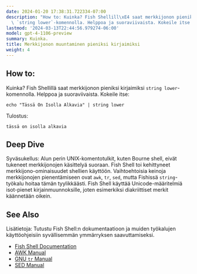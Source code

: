 ```yaml
---
date: 2024-01-20 17:38:31.722334-07:00
description: "How to: Kuinka? Fish Shellill\xE4 saat merkkijonon pieniksi kirjaimiksi\
  \ `string lower`-komennolla. Helppoa ja suoraviivaista. Kokeile itse."
lastmod: '2024-03-13T22:44:56.979274-06:00'
model: gpt-4-1106-preview
summary: Kuinka.
title: Merkkijonon muuntaminen pieniksi kirjaimiksi
weight: 4
---
```


## How to:
Kuinka? Fish Shellillä saat merkkijonon pieniksi kirjaimiksi `string lower`-komennolla. Helppoa ja suoraviivaista. Kokeile itse:

```Fish Shell
echo "Tässä On Isolla Alkavia" | string lower
```

Tulostus:

```Fish Shell
tässä on isolla alkavia
```

## Deep Dive
Syväsukellus: Alun perin UNIX-komentotulkit, kuten Bourne shell, eivät tukeneet merkkijonojen käsittelyä suoraan. Fish Shell toi kehittyneet merkkijono-ominaisuudet shellien käyttöön. Vaihtoehtoisia keinoja merkkijonojen pienentämiseen ovat `awk`, `tr`, `sed`, mutta Fishissä `string`-työkalu hoitaa tämän tyylikkäästi. Fish Shell käyttää Unicode-määritelmiä isot-pienet kirjainmuunnoksille, joten esimerkiksi diakriittiset merkit käännetään oikein.

## See Also
Lisätietoja: Tutustu Fish Shell:n dokumentaatioon ja muiden työkalujen käyttöohjeisiin syvällisemmän ymmärryksen saavuttamiseksi.

- [Fish Shell Documentation](https://fishshell.com/docs/current/index.html#string)
- [AWK Manual](https://www.gnu.org/software/gawk/manual/gawk.html)
- [GNU `tr` Manual](https://www.gnu.org/software/coreutils/manual/html_node/tr-invocation.html)
- [SED Manual](https://www.gnu.org/software/sed/manual/sed.html)
